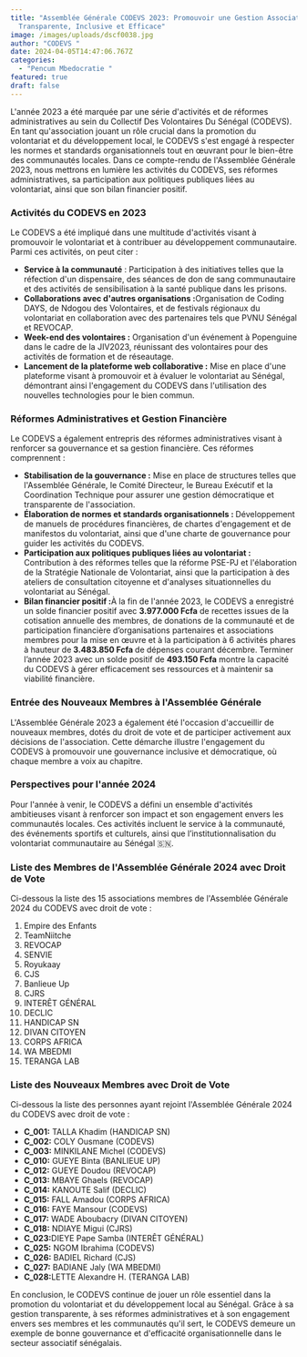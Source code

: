 ```yaml
---
title: "Assemblée Générale CODEVS 2023: Promouvoir une Gestion Associative
  Transparente, Inclusive et Efficace"
image: /images/uploads/dscf0038.jpg
author: "CODEVS "
date: 2024-04-05T14:47:06.767Z
categories:
  - "Pencum Mbedocratie "
featured: true
draft: false
---
```


L'année 2023 a été marquée par une série d'activités et de réformes administratives au sein du Collectif Des Volontaires Du Sénégal (CODEVS). En tant qu'association jouant un rôle crucial dans la promotion du volontariat et du développement local, le CODEVS s'est engagé à respecter les normes et standards organisationnels tout en œuvrant pour le bien-être des communautés locales. Dans ce compte-rendu de l'Assemblée Générale 2023, nous mettrons en lumière les activités du CODEVS, ses réformes administratives, sa participation aux politiques publiques liées au volontariat, ainsi que son bilan financier positif.

### Activités du CODEVS en 2023

Le CODEVS a été impliqué dans une multitude d'activités visant à promouvoir le volontariat et à contribuer au développement communautaire. Parmi ces activités, on peut citer :

<ul>
<li><B>Service à la communauté</B> : Participation à des initiatives telles que la réfection d'un dispensaire, des séances de don de sang communautaire et des activités de sensibilisation à la santé publique dans les prisons.</li>

<li><b>Collaborations avec d'autres organisations :</b>Organisation de Coding DAYS, de Ndogou des Volontaires, et de festivals régionaux du volontariat en collaboration avec des partenaires tels que PVNU Sénégal et REVOCAP.</li>

<li><b>Week-end des volontaires :</b> Organisation d'un événement à Popenguine dans le cadre de la JIV2023, réunissant des volontaires pour des activités de formation et de réseautage.</li>

<li><b>Lancement de la plateforme web collaborative :</b> Mise en place d'une plateforme visant à promouvoir et à évaluer le volontariat au Sénégal, démontrant ainsi l'engagement du CODEVS dans l'utilisation des nouvelles technologies pour le bien commun.</li></ul>

### Réformes Administratives et Gestion Financière

Le CODEVS a également entrepris des réformes administratives visant à renforcer sa gouvernance et sa gestion financière. Ces réformes comprennent :

<ul>
<li><b>Stabilisation de la gouvernance :</b> Mise en place de structures telles que l'Assemblée Générale, le Comité Directeur, le Bureau Exécutif et la Coordination Technique pour assurer une gestion démocratique et transparente de l'association.</li>

<li><b>Élaboration de normes et standards organisationnels : </b> Développement de manuels de procédures financières, de chartes d'engagement et de manifestos du volontariat, ainsi que d'une charte de gouvernance pour guider les activités du CODEVS.</li>

<li><b>Participation aux politiques publiques liées au volontariat :</b> Contribution à des réformes telles que la réforme PSE-PJ et l'élaboration de la Stratégie Nationale de Volontariat, ainsi que la participation à des ateliers de consultation citoyenne et d'analyses situationnelles du volontariat au Sénégal.</li>

<li><b> Bilan financier positif :</b>À la fin de l'année 2023, le CODEVS a enregistré un solde financier positif avec <b>3.977.000 Fcfa</b> de recettes issues de la cotisation annuelle des membres, de donations de la communauté et de participation financière d’organisations partenaires et associations membres pour la mise en œuvre et à la participation à 6 activités phares à hauteur de<b> 3.483.850 Fcfa </b>de dépenses courant décembre. Terminer l’année 2023 avec un solde positif de <b>493.150 Fcfa</b> montre la capacité du CODEVS à gérer efficacement ses ressources et à maintenir sa viabilité financière.</li></ul>

### Entrée des Nouveaux Membres à l'Assemblée Générale

L'Assemblée Générale 2023 a également été l'occasion d'accueillir de nouveaux membres, dotés du droit de vote et de participer activement aux décisions de l'association. Cette démarche illustre l'engagement du CODEVS à promouvoir une gouvernance inclusive et démocratique, où chaque membre a voix au chapitre.

### Perspectives pour l'année 2024

Pour l'année à venir, le CODEVS a défini un ensemble d'activités ambitieuses visant à renforcer son impact et son engagement envers les communautés locales. Ces activités incluent le service à la communauté, des événements sportifs et culturels, ainsi que l’institutionnalisation du volontariat communautaire au Sénégal 🇸🇳.

### Liste des Membres de l'Assemblée Générale 2024 avec Droit de Vote

Ci-dessous la liste des 15 associations membres de l'Assemblée Générale 2024 du CODEVS avec droit de vote :

1. Empire des Enfants<br>
2. TeamNiitche<br>
3. REVOCAP<br>
4. SENVIE<br>
5. Royukaay<br>
6. CJS<br>
7. Banlieue Up<br>
8. CJRS<br>
9. INTERÊT GÉNÉRAL<br>
10. DECLIC<br>
11. HANDICAP SN<br>
12. DIVAN CITOYEN<br>
13. CORPS AFRICA<br>
14. WA MBEDMI<br>
15. TERANGA LAB<br>

### Liste des Nouveaux Membres avec Droit de Vote

Ci-dessous la liste des personnes ayant rejoint l'Assemblée Générale 2024 du CODEVS avec droit de vote :

<ul>
<li><b>C_001:</b> TALLA Khadim (HANDICAP SN)</li>
<li><b>C_002:</b> COLY Ousmane (CODEVS)</li>
<li><b>C_003:</b> MINKILANE Michel (CODEVS)</li>
<li><b>C_010:</b> GUEYE Binta (BANLIEUE UP)</li>
<li><b>C_012:</b> GUEYE Doudou (REVOCAP)</li>
<li><b>C_013:</b> MBAYE Ghaels (REVOCAP)</li>
<li><b>C_014:</b> KANOUTE Salif (DECLIC)</li>
<li><b>C_015:</b> FALL Amadou (CORPS AFRICA)</li>
<li><b>C_016:</b> FAYE Mansour (CODEVS)</li>
<li><b>C_017:</b> WADE Aboubacry (DIVAN CITOYEN)</li>
<li><b>C_018:</b> NDIAYE Migui (CJRS)</li>
<li><b>C_023:</b>DIEYE Pape Samba (INTERÊT GÉNÉRAL)</li>
<li><b>C_025:</b> NGOM Ibrahima (CODEVS)</li>
<li><b>C_026:</b> BADIEL Richard (CJS)</li>
<li><b>C_027:</b> BADIANE Jaly (WA MBEDMI)</li>
<li><b>C_028:</b>LETTE Alexandre H. (TERANGA LAB)</li>
</ul>

En conclusion, le CODEVS continue de jouer un rôle essentiel dans la promotion du volontariat et du développement local au Sénégal. Grâce à sa gestion transparente, à ses réformes administratives et à son engagement envers ses membres et les communautés qu'il sert, le CODEVS demeure un exemple de bonne gouvernance et d'efficacité organisationnelle dans le secteur associatif sénégalais.